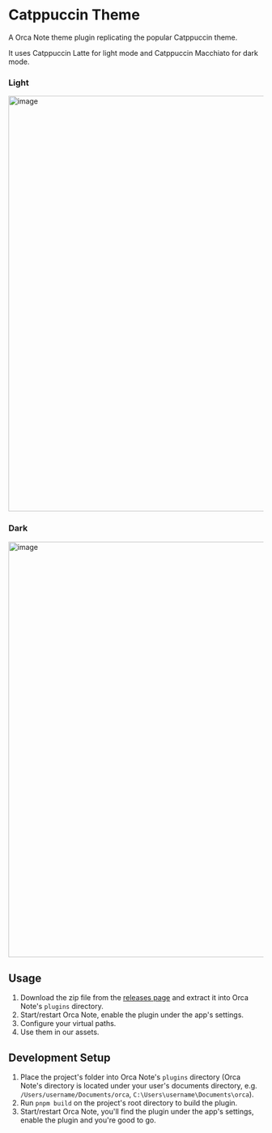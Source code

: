 # Catppuccin Theme

A Orca Note theme plugin replicating the popular Catppuccin theme.

It uses Catppuccin Latte for light mode and Catppuccin Macchiato for dark mode.

### Light

<img width="1093" height="821" alt="image" src="https://github.com/user-attachments/assets/e40dd697-192a-4e12-ac14-6e15e5f0a6a8" />

### Dark

<img width="1093" height="821" alt="image" src="https://github.com/user-attachments/assets/bead6347-13c9-4062-9cce-2330a6f958df" />

## Usage

1. Download the zip file from the [releases page](https://github.com/sethyuan/orca-plugin-catppuccin-theme/releases) and extract it into Orca Note's `plugins` directory.
2. Start/restart Orca Note, enable the plugin under the app's settings.
3. Configure your virtual paths.
4. Use them in our assets.

## Development Setup

1. Place the project's folder into Orca Note's `plugins` directory (Orca Note's directory is located under your user's documents directory, e.g. `/Users/username/Documents/orca`, `C:\Users\username\Documents\orca`).
2. Run `pnpm build` on the project's root directory to build the plugin.
3. Start/restart Orca Note, you'll find the plugin under the app's settings, enable the plugin and you're good to go.
